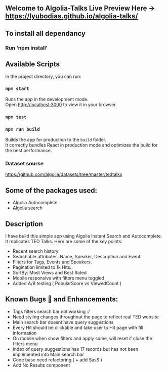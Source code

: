 ## Welcome to Algolia-Talks Live Preview Here -> https://lyubodias.github.io/algolia-talks/
## To install all dependancy 

### Run 'npm install' 

## Available Scripts

In the project directory, you can run:

### `npm start`

Runs the app in the development mode.\
Open [http://localhost:3000](http://localhost:3000) to view it in your browser.

### `npm test`

### `npm run build`

Builds the app for production to the `build` folder.\
It correctly bundles React in production mode and optimizes the build for the best performance.


### Dataset sourse
https://github.com/algolia/datasets/tree/master/tedtalks


## Some of the packages used:

- Algolia Autocomplete
- Algolia search
## Description

I have build this simple app using Algolia Instant Search and Autocomplete. It replicates TED Talks.
Here are some of the key points:

- Recent search history
- Searchable attributes: Name, Speaker, Description and Event.
- Filters for Tags, Events and Speakers.
- Pagination limited to 1k Hits.
- SortBy: Most Views and Best Rated
- Mobile responsive with filters menu toggled
- Added A/B testing ( PopularScore vs ViewedCount )
## Known Bugs 🐞 and Enhancements:

- Tags filters search bar not working :/
- Need styling changes throughout the page to reflect real TED website
- Main search bar doesnt have query suggestions
- Every Hit should be clickable and take user to Hit page with fill information
- On mobile when show filters and apply some, will reset if close the filters menu
- Index of query_suggestions has 17 records but has not been implemented into Main search bar
- Code base need refactoring ( + add SasS )
- Add No Results component

